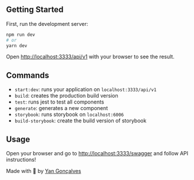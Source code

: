 ## Getting Started

First, run the development server:

```bash
npm run dev
# or
yarn dev
```

Open [http://localhost:3333/api/v1](http://localhost:3333/api/v1) with your browser to see the result.

## Commands

- `start:dev`: runs your application on `localhost:3333/api/v1`
- `build`: creates the production build version
- `test`: runs jest to test all components
- `generate`: generates a new component
- `storybook`: runs storybook on `localhost:6006`
- `build-storybook`: create the build version of storybook

## Usage

Open your browser and go to [http://localhost:3333/swagger](http://localhost:3333/swagger) and follow API instructions!

Made with 💜 by [Yan Gonçalves](https://github.com/develowl)

